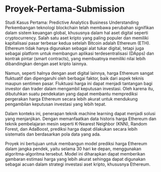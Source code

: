 # Proyek-Pertama-Submission
Studi Kasus Pertama: Predictive Analytics
Business Understanding
Perkembangan teknologi blockchain telah membawa perubahan signifikan dalam sistem keuangan global, khususnya dalam hal aset digital seperti cryptocurrency. Salah satu aset kripto yang paling populer dan memiliki kapitalisasi pasar terbesar kedua setelah Bitcoin adalah Ethereum (ETH). Ethereum tidak hanya digunakan sebagai alat tukar digital, tetapi juga sebagai platform untuk membangun aplikasi terdesentralisasi (DApps) dan kontrak pintar (smart contracts), yang membuatnya memiliki nilai lebih dibandingkan dengan aset kripto lainnya.

Namun, seperti halnya dengan aset digital lainnya, harga Ethereum sangat fluktuatif dan dipengaruhi oleh berbagai faktor, baik dari aspek teknis maupun sentimen pasar. Fluktuasi harga ini dapat menjadi tantangan bagi investor dan trader dalam mengambil keputusan investasi. Oleh karena itu, dibutuhkan suatu pendekatan yang dapat membantu memprediksi pergerakan harga Ethereum secara lebih akurat untuk mendukung pengambilan keputusan investasi yang lebih tepat.

Dalam konteks ini, penerapan teknik machine learning dapat menjadi solusi yang menjanjikan. Dengan memanfaatkan data historis harga Ethereum dan teknik pembelajaran mesin seperti K-Nearest Neighbor (KNN), Random Forest, dan AdaBoost, prediksi harga dapat dilakukan secara lebih sistematis dan berdasarkan pola data yang ada.

Proyek ini bertujuan untuk membangun model prediksi harga Ethereum dalam jangka pendek, yaitu selama 30 hari ke depan, menggunakan algoritma-algoritma tersebut. Model ini diharapkan dapat memberikan gambaran estimasi harga yang lebih akurat sehingga dapat digunakan sebagai acuan dalam strategi investasi aset kripto, khususnya Ethereum.
